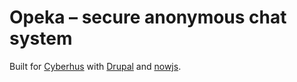 Opeka – secure anonymous chat system
====================================

Built for [Cyberhus][] with [Drupal][] and [nowjs][].

[Cyberhus]: http://www.cyberhus.dk/
[Drupal]: http://drupal.org/
[nowjs]: http://nowjs.com/

[Setup instructions]: https://github.com/cfdp/opeka/wiki/_pages
